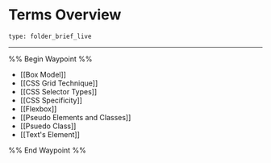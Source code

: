 # Terms Overview
 
```ccard
type: folder_brief_live
```
 
---

%% Begin Waypoint %%
- [[Box Model]]
- [[CSS Grid Technique]]
- [[CSS Selector Types]]
- [[CSS Specificity]]
- [[Flexbox]]
- [[Pseudo Elements and Classes]]
- [[Psuedo Class]]
- [[Text's Element]]

%% End Waypoint %%